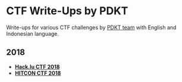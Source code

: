 # CTF Write-Ups by PDKT

Write-ups for various CTF challenges by [PDKT team](https://ctftime.org/team/16919) with English and Indonesian language.

## 2018

* [**Hack.lu CTF 2018**](hacklu2018)
* [**HITCON CTF 2018**](hitcon2018)